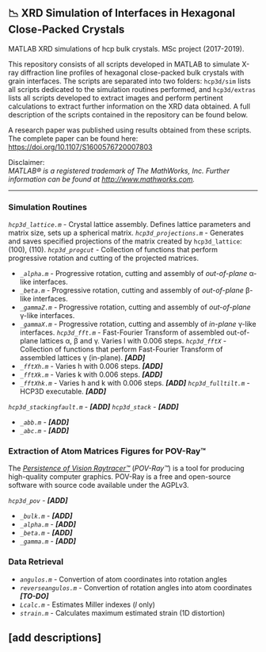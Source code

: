 ## 📉 XRD Simulation of Interfaces in Hexagonal Close-Packed Crystals

MATLAB XRD simulations of hcp bulk crystals. MSc project (2017-2019).

This repository consists of all scripts developed in MATLAB to simulate X-ray diffraction line profiles of hexagonal close-packed bulk crystals with grain interfaces. The scripts are separated into two folders: `hcp3d/sim` lists all scripts dedicated to the simulation routines performed, and `hcp3d/extras` lists all scripts developed to extract images and perform pertinent calculations to extract further information on the XRD data obtained. A full description of the scripts contained in the repository can be found below.

A research paper was published using results obtained from these scripts. The complete paper can be found here: https://doi.org/10.1107/S1600576720007803

Disclaimer:  
_MATLAB® is a registered trademark of The MathWorks, Inc. Further information can be found at http://www.mathworks.com._

---

<h3> Simulation Routines </h3>

_`hcp3d_lattice.m`_ - Crystal lattice assembly. Defines lattice parameters and matrix size, sets up a spherical matrix.
_`hcp3d_projections.m`_ - Generates and saves specified projections of the matrix created by `hcp3d_lattice`: (100), (110).
_`hcp3d_progcut`_ - Collection of functions that perform progressive rotation and cutting of the projected matrices.
  * _`_alpha.m`_ - Progressive rotation, cutting and assembly of _out-of-plane_ α-like interfaces.
  * _`_beta.m`_ - Progressive rotation, cutting and assembly of _out-of-plane_ β-like interfaces.
  * _`_gammaZ.m`_ - Progressive rotation, cutting and assembly of _out-of-plane_ γ-like interfaces.
  * _`_gammaX.m`_ - Progressive rotation, cutting and assembly of _in-plane_ γ-like interfaces.
_`hcp3d_fft.m`_ - Fast-Fourier Transform of assembled out-of-plane lattices α, β and γ. Varies l with 0.006 steps.
_`hcp3d_fftX`_ - Collection of functions that perform Fast-Fourier Transform of assembled lattices γ (in-plane). **_[ADD]_**
  * _`_fftXh.m`_ - Varies h with 0.006 steps. **_[ADD]_**
  * _`_fftXk.m`_ - Varies k with 0.006 steps. **_[ADD]_**
  * _`_fftXhk.m`_ - Varies h and k with 0.006 steps. **_[ADD]_**
_`hcp3d_fulltilt.m`_ - HCP3D executable. **_[ADD]_**

_`hcp3d_stackingfault.m`_ - **_[ADD]_**
_`hcp3d_stack`_ - **_[ADD]_**
  * _`_abb.m`_ - **_[ADD]_**
  * _`_abc.m`_ - **_[ADD]_**
  
<h3> Extraction of Atom Matrices Figures for POV-Ray™ </h3>

The [_Persistence of Vision Raytracer™_](http://www.povray.org/) (_POV-Ray™_) is a tool for producing high-quality computer graphics. POV-Ray is a free and open-source software with source code available under the AGPLv3.

_`hcp3d_pov`_ - **_[ADD]_**
  * _`_bulk.m`_ - **_[ADD]_**
  * _`_alpha.m`_ - **_[ADD]_**
  * _`_beta.m`_ - **_[ADD]_**
  * _`_gamma.m`_ - **_[ADD]_**

<h3> Data Retrieval </h3>

* _`angulos.m`_ - Convertion of atom coordinates into rotation angles
* _`reverseangulos.m`_ - Convertion of rotation angles into atom coordinates **_[TO-DO]_**
* _`Lcalc.m`_ - Estimates Miller indexes (_l_ only)
* _`strain.m`_ - Calculates maximum estimated strain (1D distortion)

## **[add descriptions]**
